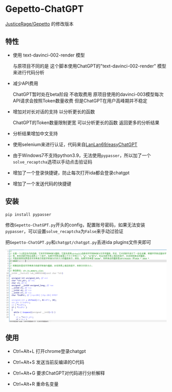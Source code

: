 # Gepetto-ChatGPT

[JusticeRage/Gepetto](https://github.com/JusticeRage/Gepetto/) 的修改版本

## 特性

- 使用 text-davinci-002-render 模型

  与原项目不同的是 这个脚本使用ChatGPT的"text-davinci-002-render" 模型来进行代码分析
- 减少API费用

  ChatGPT暂时处在beta阶段 不收取费用 原项目使用的davinci-003模型每次API请求会按照Token数量收费 但是ChatGPT在用户高峰期并不稳定
- 增加对对长对话的支持 以分析更长的函数

  ChatGPT的Token数量限制更宽 可以分析更长的函数 返回更多的分析结果

- 分析结果增加中文支持

- 使用selenium来进行认证，代码来自[LanLan69/easyChatGPT](https://github.com/LanLan69/easyChatGPT)

- 由于Windows7不支持python3.9，无法使用`pypasser`，所以加了一个`solve_recaptcha`选项以手动点击验证码

- 增加了一个登录快捷键，防止每次打开ida都会登录chatgpt

- 增加了一个发送代码的快捷键

## 安装

`pip install pypasser`

修改`Gepetto-ChatGPT.py`开头的config，配置账号密码，如果无法安装`pypasser`，可以设置`solve_recaptcha`为`False`来手动过验证

把`Gepetto-ChatGPT.py`和`chatgpt/chatgpt.py`丢进ida plugins文件夹即可

![](demo.png)

## 使用

- Ctrl+Alt+L 打开chrome登录chatgpt

- Ctrl+Alt+S 发送当前反编译的C代码

- Ctrl+Alt+G 要求ChatGPT对代码进行分析解释

- Ctrl+Alt+R 重命名变量